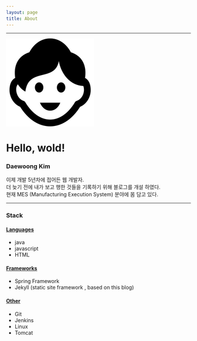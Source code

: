 ```yaml
---
layout: page
title: About
---
```

<div class="clearfix"></div>
<hr style="width:100%">
<img class="me" src="/public/meicon.jpg"/>

# Hello, wold!



### Daewoong Kim

이제 개발 5년차에 접어든 웹 개발자.  
더 늦기 전에 내가 보고 행한 것들을 기록하기 위해 블로그를 개설 하였다.  
현재 MES (Manufacturing Execution System) 분야에 몸 담고 있다.     

----------



### Stack

#### <u>Languages</u>

* java
* javascript 
* HTML 

#### <u>Frameworks</u>

* Spring Framework
* Jekyll (static site framework , based on this blog)

#### <u>Other</u>

* Git
* Jenkins
* Linux 
* Tomcat